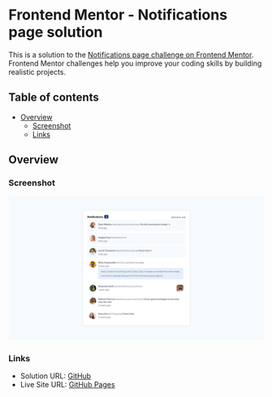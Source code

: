 # Frontend Mentor - Notifications page solution

This is a solution to the [Notifications page challenge on Frontend Mentor](https://www.frontendmentor.io/challenges/notifications-page-DqK5QAmKbC). Frontend Mentor challenges help you improve your coding skills by building realistic projects. 

## Table of contents

- [Overview](#overview)
  - [Screenshot](#screenshot)
  - [Links](#links)

## Overview

### Screenshot

![](./screenshot.png)

### Links

- Solution URL: [GitHub](https://github.com/wingedotter5/notifications-page)
- Live Site URL: [GitHub Pages](https://wingedotter5.github.io/notifications-page)
